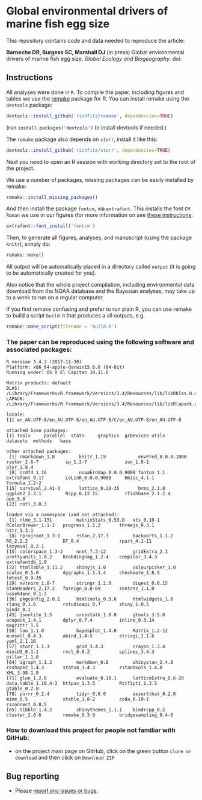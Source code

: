 # Global environmental drivers of marine fish egg size

This repository contains code and data needed to reproduce the article:

**Barneche DR, Burgess SC, Marshall DJ** (in press) Global environmental drivers of marine fish egg size. *Global Ecology and Biogeography*. doi: 

## Instructions

All analyses were done in `R`. To compile the paper, including figures and tables we use the [remake](https://github.com/richfitz/remake) package for R. You can install remake using the `devtools` package:

```r
devtools::install_github('richfitz/remake', dependencies=TRUE)
```
(run `install.packages('devtools')` to install devtools if needed.)

The `remake` package also depends on `storr`, install it like this:
```r
devtools::install_github('richfitz/storr', dependencies=TRUE)
```

Next you need to open an R session with working directory set to the root of the project.

We use a number of packages, missing packages can be easily installed by remake:

```r
remake::install_missing_packages()
```

And then install the package `fontcm`, via `extrafont`. This installs the font `CM Roman` we use in our figures (for more information on see [these instructions](https://cran.r-project.org/web/packages/fontcm/README.html):

```r
extrafont::font_install('fontcm')
```

Then, to generate all figures, analyses, and manuscript (using the package `knitr`), simply do:

```r
remake::make()
```

All output will be automatically placed in a directory called `output` (it is going to be automatically created for you).

Also notice that the whole project compilation, including environmental data download from the NOAA database and the Bayesian analyses, may take up to a week to run on a regular computer.

If you find remake confusing and prefer to run plain R, you can use remake to build a script `build.R` that produces a all outputs, e.g.

```r
remake::make_script(filename = 'build.R')
```

### The paper can be reproduced using the following software and associated packages:
```
R version 3.4.3 (2017-11-30)
Platform: x86_64-apple-darwin15.6.0 (64-bit)
Running under: OS X El Capitan 10.11.6

Matrix products: default
BLAS: /Library/Frameworks/R.framework/Versions/3.4/Resources/lib/libRblas.0.dylib
LAPACK: /Library/Frameworks/R.framework/Versions/3.4/Resources/lib/libRlapack.dylib

locale:
[1] en_AU.UTF-8/en_AU.UTF-8/en_AU.UTF-8/C/en_AU.UTF-8/en_AU.UTF-8

attached base packages:
[1] tools     parallel  stats     graphics  grDevices utils     datasets  methods   base     

other attached packages:
 [1] rmarkdown_1.8         knitr_1.19            envPred_0.0.0.1000    raster_2.6-7          sp_1.2-7              zoo_1.8-1             plyr_1.8.4           
 [8] ncdf4_1.16            noaaErddap_0.0.0.9000 fontcm_1.1            extrafont_0.17        LoLinR_0.0.0.9000     Hmisc_4.1-1           Formula_1.2-2        
[15] survival_2.41-3       lattice_0.20-35       brms_2.1.0            ggplot2_2.2.1         Rcpp_0.12.15          rfishbase_2.1.2.4     ape_5.0              
[22] rotl_3.0.3           

loaded via a namespace (and not attached):
 [1] nlme_3.1-131         matrixStats_0.53.0   xts_0.10-1           RColorBrewer_1.1-2   progress_1.1.2       threejs_0.3.1        httr_1.3.1          
 [8] rprojroot_1.3-2      rstan_2.17.3         backports_1.1.2      R6_2.2.2             DT_0.4               rpart_4.1-11         lazyeval_0.2.1      
[15] colorspace_1.3-2     nnet_7.3-12          gridExtra_2.3        prettyunits_1.0.2    Brobdingnag_1.2-4    compiler_3.4.3       extrafontdb_1.0     
[22] htmlTable_1.11.2     shinyjs_1.0          colourpicker_1.0     scales_0.5.0         dygraphs_1.1.1.4     checkmate_1.8.5      lmtest_0.9-35       
[29] mvtnorm_1.0-7        stringr_1.2.0        digest_0.6.15        StanHeaders_2.17.2   foreign_0.8-69       rentrez_1.1.0        base64enc_0.1-3     
[36] pkgconfig_2.0.1      htmltools_0.3.6      htmlwidgets_1.0      rlang_0.1.6          rstudioapi_0.7       shiny_1.0.5          bindr_0.1           
[43] jsonlite_1.5         crosstalk_1.0.0      gtools_3.5.0         acepack_1.4.1        dplyr_0.7.4          inline_0.3.14        magrittr_1.5        
[50] loo_1.1.0            bayesplot_1.4.0      Matrix_1.2-12        munsell_0.4.3        abind_1.4-5          stringi_1.1.6        yaml_2.1.16         
[57] storr_1.1.3          grid_3.4.3           crayon_1.3.4         miniUI_0.1.1         rncl_0.8.2           splines_3.4.3        pillar_1.1.0        
[64] igraph_1.1.2         markdown_0.8         shinystan_2.4.0      reshape2_1.4.3       stats4_3.4.3         rstantools_1.4.0     XML_3.98-1.9        
[71] glue_1.2.0           evaluate_0.10.1      latticeExtra_0.6-28  data.table_1.10.4-3  httpuv_1.3.5         Rttf2pt1_1.3.5       gtable_0.2.0        
[78] purrr_0.2.4          tidyr_0.8.0          assertthat_0.2.0     mime_0.5             xtable_1.8-2         coda_0.19-1          rsconnect_0.8.5     
[85] tibble_1.4.2         shinythemes_1.1.1    bindrcpp_0.2         cluster_2.0.6        remake_0.3.0         bridgesampling_0.4-0
```

### How to download this project for people not familiar with GitHub:  
* on the project main page on GitHub, click on the green button `clone or download` and then click on `Download ZIP`  

## Bug reporting
* Please [report any issues or bugs](https://github.com/dbarneche/fishEggSize/issues).

